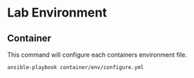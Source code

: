 # Lab Environment

## Container

This command will configure each containers environment file.

```
ansible-playbook container/env/configure.yml
```
